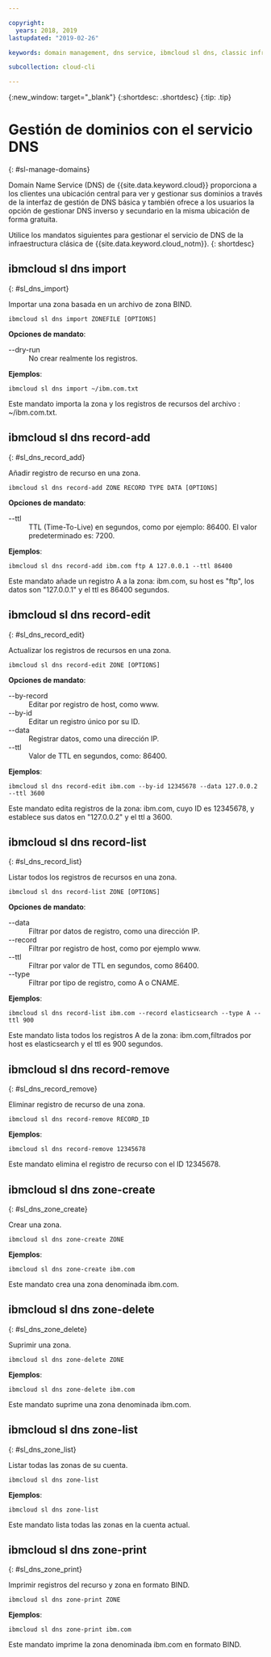 ```yaml
---

copyright:
  years: 2018, 2019
lastupdated: "2019-02-26"

keywords: domain management, dns service, ibmcloud sl dns, classic infrastructure, management interface, dns, dns cli

subcollection: cloud-cli

---
```


{:new_window: target="_blank"}
{:shortdesc: .shortdesc}
{:tip: .tip}

# Gestión de dominios con el servicio DNS
{: #sl-manage-domains}

Domain Name Service (DNS) de {{site.data.keyword.cloud}} proporciona a los clientes una ubicación central para ver y gestionar sus dominios a través de la interfaz de gestión de DNS básica y también ofrece a los usuarios la opción de gestionar DNS inverso y secundario en la misma ubicación de forma gratuita.

Utilice los mandatos siguientes para gestionar el servicio de DNS de la infraestructura clásica de {{site.data.keyword.cloud_notm}}.
{: shortdesc}

## ibmcloud sl dns import
{: #sl_dns_import}

Importar una zona basada en un archivo de zona BIND.
```
ibmcloud sl dns import ZONEFILE [OPTIONS]
```

<strong>Opciones de mandato</strong>:
<dl>
<dt>--dry-run</dt>
<dd>No crear realmente los registros.</dd>
</dl>

**Ejemplos**:
```
ibmcloud sl dns import ~/ibm.com.txt
```
Este mandato importa la zona y los registros de recursos del archivo : ~/ibm.com.txt.


## ibmcloud sl dns record-add
{: #sl_dns_record_add}

Añadir registro de recurso en una zona.
```
ibmcloud sl dns record-add ZONE RECORD TYPE DATA [OPTIONS]
```

<strong>Opciones de mandato</strong>:
<dl>
<dt>--ttl</dt>
<dd>TTL (Time-To-Live) en segundos, como por ejemplo: 86400. El valor predeterminado es: 7200.</dd>
</dl>

**Ejemplos**:
```
ibmcloud sl dns record-add ibm.com ftp A 127.0.0.1 --ttl 86400
```
Este mandato añade un registro A a la zona: ibm.com, su host es "ftp", los datos son "127.0.0.1" y el ttl es 86400 segundos.


## ibmcloud sl dns record-edit
{: #sl_dns_record_edit}

Actualizar los registros de recursos en una zona.
```
ibmcloud sl dns record-edit ZONE [OPTIONS]
```

<strong>Opciones de mandato</strong>:
<dl>
<dt>--by-record</dt>
<dd>Editar por registro de host, como www.</dd>
<dt>--by-id</dt>
<dd>Editar un registro único por su ID.</dd>
<dt>--data</dt>
<dd>Registrar datos, como una dirección IP.</dd>
<dt>--ttl</dt>
<dd>Valor de TTL en segundos, como: 86400.</dd>
</dl>

**Ejemplos**:
```
ibmcloud sl dns record-edit ibm.com --by-id 12345678 --data 127.0.0.2 --ttl 3600
```
Este mandato edita registros de la zona: ibm.com, cuyo ID es 12345678, y establece sus datos en "127.0.0.2" y el ttl a 3600.


## ibmcloud sl dns record-list
{: #sl_dns_record_list}

Listar todos los registros de recursos en una zona.
```
ibmcloud sl dns record-list ZONE [OPTIONS]
```

<strong>Opciones de mandato</strong>:
<dl>
<dt>--data</dt>
<dd>Filtrar por datos de registro, como una dirección IP.</dd>
<dt>--record</dt>
<dd>Filtrar por registro de host, como por ejemplo www.</dd>
<dt>--ttl</dt>
<dd>Filtrar por valor de TTL en segundos, como 86400.</dd>
<dt>--type</dt>
<dd>Filtrar por tipo de registro, como A o CNAME.</dd>
</dl>

**Ejemplos**:
```
ibmcloud sl dns record-list ibm.com --record elasticsearch --type A --ttl 900
```
Este mandato lista todos los registros A de la zona: ibm.com,filtrados por host es elasticsearch y el ttl es 900 segundos.


## ibmcloud sl dns record-remove
{: #sl_dns_record_remove}

Eliminar registro de recurso de una zona.
```
ibmcloud sl dns record-remove RECORD_ID
```

**Ejemplos**:
```
ibmcloud sl dns record-remove 12345678
```
Este mandato elimina el registro de recurso con el ID 12345678.


## ibmcloud sl dns zone-create
{: #sl_dns_zone_create}

Crear una zona.
```
ibmcloud sl dns zone-create ZONE
```

**Ejemplos**:
```
ibmcloud sl dns zone-create ibm.com
```
Este mandato crea una zona denominada ibm.com.


## ibmcloud sl dns zone-delete
{: #sl_dns_zone_delete}

Suprimir una zona.
```
ibmcloud sl dns zone-delete ZONE
```

**Ejemplos**:
```
ibmcloud sl dns zone-delete ibm.com
```
Este mandato suprime una zona denominada ibm.com.


## ibmcloud sl dns zone-list
{: #sl_dns_zone_list}

Listar todas las zonas de su cuenta.
```
ibmcloud sl dns zone-list
```

**Ejemplos**:
```
ibmcloud sl dns zone-list
```
Este mandato lista todas las zonas en la cuenta actual.


## ibmcloud sl dns zone-print
{: #sl_dns_zone_print}

Imprimir registros del recurso y zona en formato BIND.
```
ibmcloud sl dns zone-print ZONE
```

**Ejemplos**:
```
ibmcloud sl dns zone-print ibm.com
```
Este mandato imprime la zona denominada ibm.com en formato BIND.
